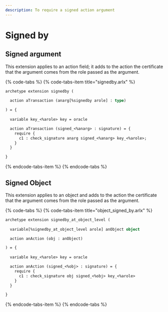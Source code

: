 ```yaml
---
description: To require a signed action argument
---
```


# Signed by

## Signed argument

This extension applies to an action field; it adds to the action the certificate that the argument comes from the role passed as the argument.

{% code-tabs %}
{% code-tabs-item title="signedby.arlx" %}
```ocaml
archetype extension signedby (
  
  action aTransaction (anarg[%signedby arole] : type)

) = {
   
  variable key_<%arole> key = oracle

  action aTransaction (signed_<%anarg> : signature) = {
    require {
      c1 : check_signature anarg signed_<%anarg> key_<%arole>;
    }
  }

}
```
{% endcode-tabs-item %}
{% endcode-tabs %}

## Signed Object

This extension applies to an object and adds to the action the certificate that the argument comes from the role passed as the argument.

{% code-tabs %}
{% code-tabs-item title="object\_signed\_by.arlx" %}
```ocaml
archetype extension signedby_at_object_level (
  
  variable[%signedby_at_object_level arole] anObject object

  action anAction (obj : anObject)

) = {
   
  variable key_<%arole> key = oracle

  action anAction (signed_<%obj> : signature) = {
    require {
      c1 : check_signature obj signed_<%obj> key_<%arole>
    }
  }

}

```
{% endcode-tabs-item %}
{% endcode-tabs %}

